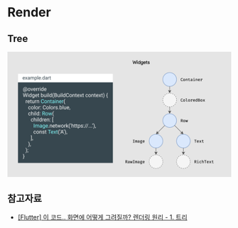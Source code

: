 # Render

## Tree

<img src="img/render1.png">

## 참고자료

- [[Flutter] 이 코드.. 화면에 어떻게 그려질까? 렌더링 원리 - 1. 트리](https://velog.io/@broccolism/Flutter-%EC%9D%B4-%EC%BD%94%EB%93%9C..-%ED%99%94%EB%A9%B4%EC%97%90-%EC%96%B4%EB%96%BB%EA%B2%8C-%EB%A0%A4%EC%A7%88%EA%B9%8C-1.-%ED%8A%B8%EB%A6%AC)
